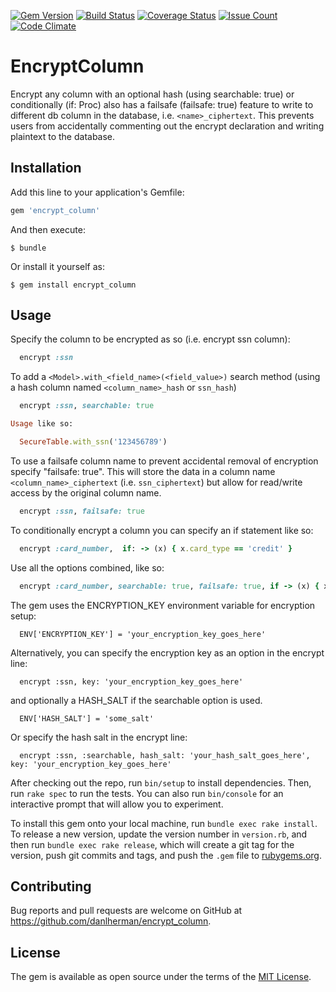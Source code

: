 [![Gem Version](https://badge.fury.io/rb/encrypt_column.svg)](https://badge.fury.io/rb/encrypt_column)
[![Build Status](https://travis-ci.org/danlherman/encrypt_column.svg?branch=master)](https://travis-ci.org/danlherman/encrypt_column)
[![Coverage Status](https://coveralls.io/repos/github/danlherman/encrypt_column/badge.svg?branch=master)](https://coveralls.io/github/danlherman/encrypt_column?branch=master)
[![Issue Count](https://codeclimate.com/github/danlherman/encrypt_column/badges/issue_count.svg)](https://codeclimate.com/github/danlherman/encrypt_column)
[![Code Climate](https://codeclimate.com/github/danlherman/encrypt_column/badges/gpa.svg)](https://codeclimate.com/github/danlherman/encrypt_column)

# EncryptColumn

Encrypt any column with an optional hash (using searchable: true) or conditionally (if: Proc)
also has a failsafe (failsafe: true) feature to write to different db column in
the database, i.e. `<name>_ciphertext`. This prevents users from accidentally
commenting out the encrypt declaration and writing plaintext to the database.


## Installation

Add this line to your application's Gemfile:

```ruby
gem 'encrypt_column'
```

And then execute:

    $ bundle

Or install it yourself as:

    $ gem install encrypt_column

## Usage

Specify the column to be encrypted as so (i.e. encrypt ssn column):
```ruby
  encrypt :ssn
```

To add a `<Model>.with_<field_name>(<field_value>)` search method (using a hash column named `<column_name>_hash` or `ssn_hash`)
```ruby
  encrypt :ssn, searchable: true

Usage like so:

  SecureTable.with_ssn('123456789')
```

To use a failsafe column name to prevent accidental removal of encryption specify "failsafe: true". This will store the data in a column name `<column_name>_ciphertext` (i.e. `ssn_ciphertext`) but allow for read/write access by the original column name.
```ruby
  encrypt :ssn, failsafe: true
```

To conditionally encrypt a column you can specify an if statement like so:
```ruby
  encrypt :card_number,  if: -> (x) { x.card_type == 'credit' }
```

Use all the options combined, like so:
```ruby
  encrypt :card_number, searchable: true, failsafe: true, if -> (x) { x.card_type == 'credit' }
```

The gem uses the ENCRYPTION_KEY environment variable for encryption setup:
```
  ENV['ENCRYPTION_KEY'] = 'your_encryption_key_goes_here'
```
Alternatively, you can specify the encryption key as an option in the encrypt line:
```
  encrypt :ssn, key: 'your_encryption_key_goes_here'
```

and optionally a HASH_SALT if the searchable option is used.
```
  ENV['HASH_SALT'] = 'some_salt'
```
Or specify the hash salt in the encrypt line:
```
  encrypt :ssn, :searchable, hash_salt: 'your_hash_salt_goes_here', key: 'your_encryption_key_goes_here'
```


After checking out the repo, run `bin/setup` to install dependencies. Then, run `rake spec` to run the tests. You can also run `bin/console` for an interactive prompt that will allow you to experiment.

To install this gem onto your local machine, run `bundle exec rake install`. To release a new version, update the version number in `version.rb`, and then run `bundle exec rake release`, which will create a git tag for the version, push git commits and tags, and push the `.gem` file to [rubygems.org](https://rubygems.org).

## Contributing

Bug reports and pull requests are welcome on GitHub at https://github.com/danlherman/encrypt_column.


## License

The gem is available as open source under the terms of the [MIT License](http://opensource.org/licenses/MIT).

